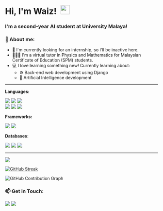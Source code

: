 <h1 align='left'>
  Hi, I'm Waiz!&nbsp;  <img width='30px' src="https://media.giphy.com/media/hvRJCLFzcasrR4ia7z/giphy.gif" width="30px">&nbsp; 
</a>&nbsp;&nbsp;

</h1>

### I'm a second-year AI student at University Malaya!

<h3>👀 About me: </h3>

- 🏢 I'm currently looking for an internship, so I'll be inactive here.
- 👨🏻‍🏫 I'm a virtual tutor in Physics and Mathematics for Malaysian Certificate of Education (SPM) students.
- 💻 I love learning something new! Currently learning about:
  * ⚙ Back-end web development using Django
  * 🤖 Artificial Intelligence development

<hr>

**Languages:**

<p>
  <img src="https://img.shields.io/badge/Java-ED8B00?style=for-the-badge&logo=java&logoColor=white">
  <img src="https://img.shields.io/badge/Python-3776AB?style=for-the-badge&logo=python&logoColor=white">
  <img src="https://img.shields.io/badge/c++-%2300599C.svg?&style=for-the-badge&logo=c%2B%2B&ogoColor=white"> <br>
  <img src="https://img.shields.io/badge/HTML5-E34F26?style=for-the-badge&logo=html5&logoColor=white">
  <img src="https://img.shields.io/badge/CSS3-1572B6?style=for-the-badge&logo=css3&logoColor=white">
  <img src="https://img.shields.io/badge/JavaScript-323330?style=for-the-badge&logo=javascript&logoColor=F7DF1E">
</p>

**Frameworks:**
<p>
  <img src="https://img.shields.io/badge/Django-092E20?style=for-the-badge&logo=django&logoColor=white">
  <img src="https://img.shields.io/badge/Bootstrap-563D7C?style=for-the-badge&logo=bootstrap&logoColor=white">
</p>

**Databases:**
<p>
  <img src="https://img.shields.io/badge/MySQL-00000F?style=for-the-badge&logo=mysql&logoColor=white">
  <img src="https://img.shields.io/badge/SQLite-07405E?style=for-the-badge&logo=sqlite&logoColor=white">
  <img src="https://img.shields.io/badge/PostgreSQL-316192?style=for-the-badge&logo=postgresql&logoColor=white">
</p>

<hr>
  
<p>
<!--   <img src="https://github-readme-stats.vercel.app/api?username=waizwafiq&show_icons=true&theme=highcontrast&include_all_commits=true&custom_title=Waiz's GitHub Stats&count_private=true"> -->
  <img src="https://github-readme-stats.vercel.app/api/top-langs/?username=waizwafiq&layout=compact&theme=highcontrast&langs_count=8">
</p>

[![GitHub Streak](http://github-readme-streak-stats.herokuapp.com?user=waizwafiq&theme=highcontrast&hide_border=true&date_format=M%20j%5B%2C%20Y%5D)](https://git.io/streak-stats)

![GitHub Contribution Graph](https://activity-graph.herokuapp.com/graph?username=waizwafiq&theme=highcontrast) 

<h3>📫 Get in Touch: </h3>
<p>
<a href="https://www.linkedin.com/in/waiz-wafiq/"><img src="https://img.shields.io/badge/LinkedIn-0077B5?style=for-the-badge&logo=linkedin&logoColor=white"></a>
<a href="mailto:mwaizwafiq@gmail.com"><img src="https://img.shields.io/badge/Gmail-D14836?style=for-the-badge&logo=gmail&logoColor=white"></a>
</p>
<!-- 
- 🔭 I’m currently working on ...
- 👯 I’m looking to collaborate on ...
- 🤔 I’m looking for help with ...
- 💬 Ask me about ...
- 📫 How to reach me: ...
- ⚡ Fun fact: ... -->
